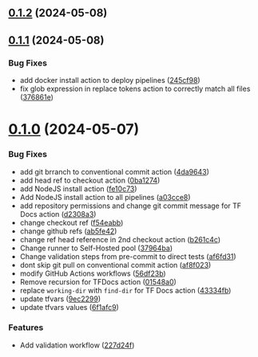 ## [0.1.2](https://github.com/binary-braids/terraform-esxi/compare/v0.1.1...v0.1.2) (2024-05-08)



## [0.1.1](https://github.com/binary-braids/terraform-esxi/compare/v0.1.0...v0.1.1) (2024-05-08)


### Bug Fixes

* add docker install action to deploy pipelines ([245cf98](https://github.com/binary-braids/terraform-esxi/commit/245cf983ae684e89bfab5c72aae7bafdc5d29efe))
* fix glob expression in replace tokens action to correctly match all files ([376861e](https://github.com/binary-braids/terraform-esxi/commit/376861e11b674ba6b77dfe8ec3eed93bd9376c33))



# [0.1.0](https://github.com/binary-braids/terraform-esxi/compare/37964baba625e21f6e17b566823298b5dddb0c3b...v0.1.0) (2024-05-07)


### Bug Fixes

* add git brranch to conventional commit action ([4da9643](https://github.com/binary-braids/terraform-esxi/commit/4da9643bcdb543103fa0bf4a4d3363a9c62e3eb0))
* add head ref to checkout action ([0ba1274](https://github.com/binary-braids/terraform-esxi/commit/0ba127437f528ec203e621b67c53444e2d31c296))
* add NodeJS install action ([fe10c73](https://github.com/binary-braids/terraform-esxi/commit/fe10c73ca14b9db0235b719c5c446aa09418d8bc))
* Add NodeJS install action to all pipelines ([a03cce8](https://github.com/binary-braids/terraform-esxi/commit/a03cce885f5c3548c225586a601e72458a0cead1))
* add repository permissions and change git commit message for TF Docs action ([d2308a3](https://github.com/binary-braids/terraform-esxi/commit/d2308a307eda21b3c280383e285e7285c772bd3d))
* change checkout ref ([f54eabb](https://github.com/binary-braids/terraform-esxi/commit/f54eabbdfa4a65fd46fd4c34e8c1c01228b6adb0))
* change github refs ([ab5fe42](https://github.com/binary-braids/terraform-esxi/commit/ab5fe42a7c7c1628d39b1f01456b9e3a14b0e2b4))
* change ref head reference in 2nd checkout action ([b261c4c](https://github.com/binary-braids/terraform-esxi/commit/b261c4cb749ce4b357e5ea771d59f30b82662e93))
* Change runner to Self-Hosted pool ([37964ba](https://github.com/binary-braids/terraform-esxi/commit/37964baba625e21f6e17b566823298b5dddb0c3b))
* Change validation steps from pre-commit to direct tests ([af6fd31](https://github.com/binary-braids/terraform-esxi/commit/af6fd31138dcdba497299b295d4627bca46c969b))
* dont skip git pull on conventional commit action ([af8f023](https://github.com/binary-braids/terraform-esxi/commit/af8f02390632185417b760a8f90d2677e44c8f52))
* modify GitHub Actions workflows ([56df23b](https://github.com/binary-braids/terraform-esxi/commit/56df23bec06bf693954a4be0409dcaa6614d2115))
* Remove recursion for TFDocs action ([01548a0](https://github.com/binary-braids/terraform-esxi/commit/01548a045e528b09a48c4cd28c4bd9b8c1c8746e))
* replace `working-dir` with `find-dir` for TF Docs action ([43334fb](https://github.com/binary-braids/terraform-esxi/commit/43334fb04c9d9a2603498340a9ec37f4099dba28))
* update tfvars ([9ec2299](https://github.com/binary-braids/terraform-esxi/commit/9ec2299f6eb5616095993f926ac7b8610ae7ead4))
* update tfvars values ([6f1afc9](https://github.com/binary-braids/terraform-esxi/commit/6f1afc948b3e838803b0ddce67fe6cee2b7555ff))


### Features

* Add validation workflow ([227d24f](https://github.com/binary-braids/terraform-esxi/commit/227d24f2db6c24a2cd3f9d6015dd8ddfe65f6833))



